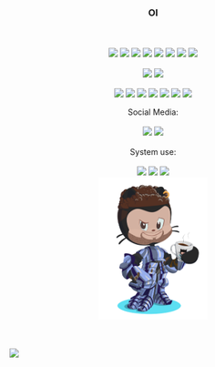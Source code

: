 <div align="center">


</div>
<div align="center" style="display: inline_block">
    <h3> OI </h3>
    <br><br>
 <img align="center" src="https://img.shields.io/badge/Node.js-43853D?style=for-the-badge&logo=node.js&logoColor=white" />
<img align="center" src="https://img.shields.io/badge/Python-3776AB?style=for-the-badge&logo=python&logoColor=white" />
<img align="center" src="https://img.shields.io/badge/JavaScript-F7DF1E?style=for-the-badge&logo=javascript&logoColor=black" />
<img align="center" src="https://img.shields.io/badge/HTML5-E34F26?style=for-the-badge&logo=html5&logoColor=white" />
<img align="center" src="https://img.shields.io/badge/CSS3-1572B6?style=for-the-badge&logo=css3&logoColor=white" />
<img align="center" src="https://img.shields.io/badge/MongoDB-%234ea94b.svg?style=for-the-badge&logo=mongodb&logoColor=white"/>
<img align="center" src="https://img.shields.io/badge/React-20232A?style=for-the-badge&logo=react&logoColor=61DAFB" />
<img align="center" src="https://img.shields.io/badge/redis-%23DD0031.svg?style=for-the-badge&logo=redis&logoColor=white" />
    <br><br>
<img align="center" src="https://img.shields.io/badge/figma-%23F24E1E.svg?style=for-the-badge&logo=figma&logoColor=white" />
<img align="center" src="https://img.shields.io/badge/-GraphQL-E10098?style=for-the-badge&logo=graphql&logoColor=white" />
   <br><br> 
<img align="center" src="https://img.shields.io/badge/go-%2300ADD8.svg?style=for-the-badge&logo=go&logoColor=white" />
<img align="center" src="https://img.shields.io/badge/python-3670A0?style=for-the-badge&logo=python&logoColor=ffdd54" />
<img align="center" src="https://img.shields.io/badge/typescript-%23007ACC.svg?style=for-the-badge&logo=typescript&logoColor=white" />
<img align="center" src="https://img.shields.io/badge/java-%23ED8B00.svg?style=for-the-badge&logo=java&logoColor=white" />
<img align="center" src="https://img.shields.io/badge/docker-%230db7ed.svg?style=for-the-badge&logo=docker&logoColor=white" />
<img align="center" src="https://img.shields.io/badge/react-%2320232a.svg?style=for-the-badge&logo=react&logoColor=%2361DAFB" />
<img align="center" src="https://img.shields.io/badge/-jest-%23C21325?style=for-the-badge&logo=jest&logoColor=white" />
    
</div>
<br>
<div align="center" style="display: inline_block">Social Media: <br><br>
<img src="https://img.shields.io/badge/LinkedIn-0077B5?style=for-the-badge&logo=linkedin&logoColor=white" />
<img src="https://img.shields.io/badge/Reddit-FF4500?style=for-the-badge&logo=reddit&logoColor=white" />
</div>
<br>
<div align="center" style="display: inline_block">System use: <br><br>
  <div>
<img src="https://img.shields.io/badge/Windows-0078D6?style=for-the-badge&logo=windows&logoColor=white" />
<img src="https://img.shields.io/badge/Debian-D70A53?style=for-the-badge&logo=debian&logoColor=white" />
<img src="https://img.shields.io/badge/Android-3DDC84?style=for-the-badge&logo=android&logoColor=white" />
  </div>
  <div>
      <img width="190" height="250" src="meuoctocat-removebg-preview.png">
  </div>
</div>
<br>
<br>

![](https://komarev.com/ghpvc/?username=rodrigoPQF)






 
